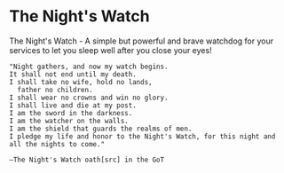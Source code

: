 # The Night's Watch
The Night's Watch - A simple but powerful and brave watchdog for your services to let you sleep well after you close your eyes!

```
"Night gathers, and now my watch begins.
It shall not end until my death.
I shall take no wife, hold no lands,
  father no children.
I shall wear no crowns and win no glory.
I shall live and die at my post.
I am the sword in the darkness.
I am the watcher on the walls.
I am the shield that guards the realms of men.
I pledge my life and honor to the Night's Watch, for this night and all the nights to come."

―The Night's Watch oath[src] in the GoT
```
